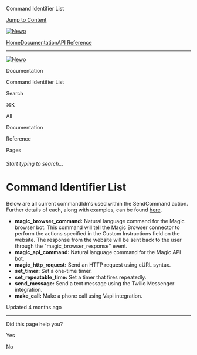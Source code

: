 Command Identifier List

[Jump to Content](#content)

[![Newo](https://files.readme.io/895bdeef8322f081f6d0f4507a17e414930dfddfddf1de452f458dc00698ca84-small-svgviewer-png-output_9.png)](/)

[Home](/)[Documentation](/docs)[API Reference](/reference)

* * *

[![Newo](https://files.readme.io/895bdeef8322f081f6d0f4507a17e414930dfddfddf1de452f458dc00698ca84-small-svgviewer-png-output_9.png)](/)

Documentation

Command Identifier List

Search

⌘K

All

Documentation

Reference

Pages

###### Start typing to search…

# Command Identifier List

Below are all current commandIdn's used within the SendCommand action. Further details of each, along with examples, can be found [here](/docs/sendcommand).

*   **magic\_browser\_command:** Natural language command for the Magic browser bot. This command will tell the Magic Browser connector to perform the actions specified in the Custom Instructions field on the website. The response from the website will be sent back to the user through the "magic\_browser\_response" event.
*   **magic\_api\_command:** Natural language command for the Magic API bot.
*   **magic\_http\_request:** Send an HTTP request using cURL syntax.
*   **set\_timer:** Set a one-time timer.
*   **set\_repeatable\_time:** Set a timer that fires repeatedly.
*   **send\_message:** Send a text message using the Twilio Messenger integration.
*   **make\_call:** Make a phone call using Vapi integration.

Updated 4 months ago

* * *

Did this page help you?

Yes

No
